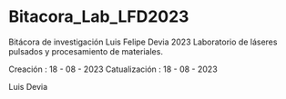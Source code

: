 # Bitacora_Lab_LFD2023
Bitácora de investigación Luis Felipe Devia 2023
Laboratorio de láseres pulsados y procesamiento de materiales.

Creación : 18 - 08 - 2023
Catualización : 18 - 08 - 2023

Luis Devia
